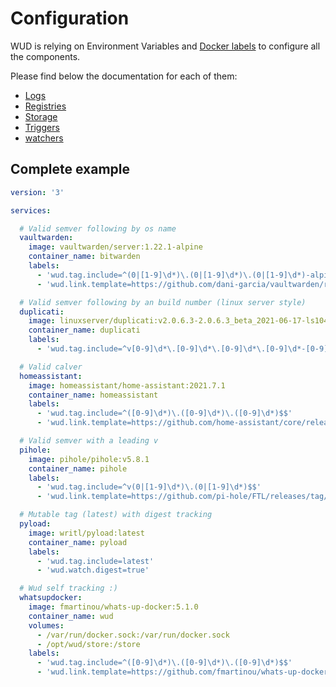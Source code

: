 # Configuration
WUD is relying on Environment Variables and [Docker labels](https://docs.docker.com/config/labels-custom-metadata/) to configure all the components.

Please find below the documentation for each of them:
- [Logs](/configuration/logs/)
- [Registries](/configuration/registries/)
- [Storage](/configuration/storage/)
- [Triggers](/configuration/triggers/)
- [watchers](/configuration/watchers/)

## Complete example

```yaml
version: '3'

services:

  # Valid semver following by os name
  vaultwarden:
    image: vaultwarden/server:1.22.1-alpine
    container_name: bitwarden
    labels:
      - 'wud.tag.include=^(0|[1-9]\d*)\.(0|[1-9]\d*)\.(0|[1-9]\d*)-alpine$$'
      - 'wud.link.template=https://github.com/dani-garcia/vaultwarden/releases/tag/$${major}.$${minor}.$${patch}'

  # Valid semver following by an build number (linux server style)
  duplicati:
    image: linuxserver/duplicati:v2.0.6.3-2.0.6.3_beta_2021-06-17-ls104
    container_name: duplicati
    labels:
      - 'wud.tag.include=^v[0-9]\d*\.[0-9]\d*\.[0-9]\d*\.[0-9]\d*-[0-9]\d*\.[0-9]\d*\.[0-9]\d*\.[0-9]\d*.*$$'

  # Valid calver
  homeassistant:
    image: homeassistant/home-assistant:2021.7.1
    container_name: homeassistant
    labels:
      - 'wud.tag.include=^([0-9]\d*)\.([0-9]\d*)\.([0-9]\d*)$$'
      - 'wud.link.template=https://github.com/home-assistant/core/releases/tag/$${major}.$${minor}.$${patch}'

  # Valid semver with a leading v
  pihole:
    image: pihole/pihole:v5.8.1
    container_name: pihole
    labels:
      - 'wud.tag.include=^v(0|[1-9]\d*)\.(0|[1-9]\d*)$$'
      - 'wud.link.template=https://github.com/pi-hole/FTL/releases/tag/v$${major}.$${minor}.$${patch}'

  # Mutable tag (latest) with digest tracking
  pyload:
    image: writl/pyload:latest
    container_name: pyload
    labels:
      - 'wud.tag.include=latest'
      - 'wud.watch.digest=true'

  # Wud self tracking :)
  whatsupdocker:
    image: fmartinou/whats-up-docker:5.1.0
    container_name: wud
    volumes:
      - /var/run/docker.sock:/var/run/docker.sock
      - /opt/wud/store:/store
    labels:
      - 'wud.tag.include=^([0-9]\d*)\.([0-9]\d*)\.([0-9]\d*)$$'
      - 'wud.link.template=https://github.com/fmartinou/whats-up-docker/releases/tag/$${major}.$${minor}.$${patch}'
```